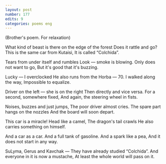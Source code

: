 ```yaml
---
layout: post
number: 177
edits: 9
categories: poems eng
---
```


(Brother's poem. For relaxation)
 
What kind of beast is there on the edge of the forest
Does it rattle and go? 
This is the same car from Kutaisi, 
It is called “Colchida”. 
 
Tears from under itself and rumbles 
Look — smoke is blowing. 
Only does not want to go, 
But it's good that it's buzzing.
 
Lucky — I overclocked
He also runs from the Horba — 70.
I walked along the way,
Impossible to equalize.
 
Driver on the left — she is on the right 
Then directly and vice versa.
For a second, somewhere fixed, 
And again, the steering wheel in fists. 

 
Noises, buzzes and just jumps, 
The poor driver almost cries.
The spare part hangs on the nozzles
And the board will soon depart. 
 
This car is a miracle!
Head like a camel,
The dragon's tail crawls
He also carries something on himself.
 
And a car as a car. 
And a full tank of gasoline.
And a spark like a pea,
And it does not start in any way. 
 
SuLyma, Gerus and Kavchak —
They have already studied “Colchida”.
And everyone in it is now a mustache, 
At least the whole world will pass on it. 
